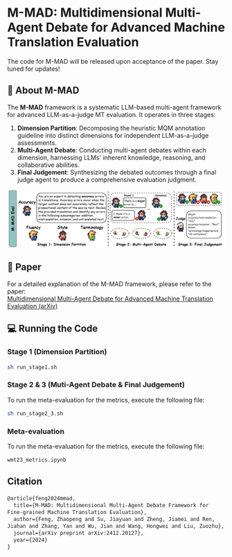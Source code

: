 # M-MAD: Multidimensional Multi-Agent Debate for Advanced Machine Translation Evaluation

The code for M-MAD will be released upon acceptance of the paper. Stay tuned for updates!

## **🤖** About M-MAD<a name="about"></a>

The **M-MAD** framework is a systematic LLM-based multi-agent framework for advanced LLM-as-a-judge MT evaluation. It operates in three stages:

1. **Dimension Partition**: Decomposing the heuristic MQM annotation guideline into distinct dimensions for independent LLM-as-a-judge assessments.
2. **Multi-Agent Debate**: Conducting multi-agent debates within each dimension, harnessing LLMs' inherent knowledge, reasoning, and collaborative abilities.
3. **Final Judgement**: Synthesizing the debated outcomes through a final judge agent to produce a comprehensive evaluation judgment.

![framework.png](asset/framework.png)

## **📄** Paper

For a detailed explanation of the M-MAD framework, please refer to the paper:  
[Multidimensional Multi-Agent Debate for Advanced Machine Translation Evaluation (arXiv)](https://arxiv.org/pdf/2412.20127)

## **💻** Running the Code
### Stage 1 (Dimension Partition)

```bash
sh run_stage1.sh
```

### Stage 2 & 3 (Muti-Agent Debate & Final Judgement)

To run the meta-evaluation for the metrics, execute the following file:

```bash
sh run_stage2_3.sh
```

### Meta-evaluation

To run the meta-evaluation for the metrics, execute the following file:

```bash
wmt23_metrics.ipynb
```

## Citation

```
@article{feng2024mmad,
  title={M-MAD: Multidimensional Multi-Agent Debate Framework for Fine-grained Machine Translation Evaluation},
  author={Feng, Zhaopeng and Su, Jiayuan and Zheng, Jiamei and Ren, Jiahan and Zhang, Yan and Wu, Jian and Wang, Hongwei and Liu, Zuozhu},
  journal={arXiv preprint arXiv:2412.20127},
  year={2024}
}
```